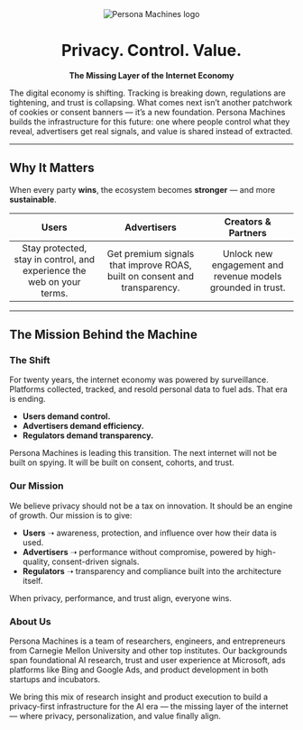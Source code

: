 <div align="center">
  <picture>
    <source media="(prefers-color-scheme: dark)" srcset="https://personamachines.ai/combination_logo_light.png">
    <source media="(prefers-color-scheme: light)" srcset="https://personamachines.ai/combination_logo.png">
    <img alt="Persona Machines logo" src="https://personamachines.ai/combination_logo.png"  width="full">
  </picture>

  <h1>Privacy. Control. Value.</h1>
  <p><strong>The Missing Layer of the Internet Economy</strong></p>
</div>

The digital economy is shifting. Tracking is breaking down, regulations are tightening, and trust is collapsing. What comes next isn’t another patchwork of cookies or consent banners — it’s a new foundation. Persona Machines builds the infrastructure for this future: one where people control what they reveal, advertisers get real signals, and value is shared instead of extracted.

---

## Why It Matters

When every party **wins**, the ecosystem becomes **stronger** — and more **sustainable**.

<div align="center">

|                                 Users                                  |                                Advertisers                                |                     Creators & Partners                     |
| :--------------------------------------------------------------------: | :-----------------------------------------------------------------------: | :---------------------------------------------------------: |
| Stay protected, stay in control, and experience the web on your terms. | Get premium signals that improve ROAS, built on consent and transparency. | Unlock new engagement and revenue models grounded in trust. |

</div>

---

## The Mission Behind the Machine

### The Shift

For twenty years, the internet economy was powered by surveillance. Platforms collected, tracked, and resold personal data to fuel ads. That era is ending.

- **Users demand control.**
- **Advertisers demand efficiency.**
- **Regulators demand transparency.**

Persona Machines is leading this transition. The next internet will not be built on spying. It will be built on consent, cohorts, and trust.

### Our Mission

We believe privacy should not be a tax on innovation. It should be an engine of growth. Our mission is to give:

- **Users** ➝ awareness, protection, and influence over how their data is used.
- **Advertisers** ➝ performance without compromise, powered by high-quality, consent-driven signals.
- **Regulators** ➝ transparency and compliance built into the architecture itself.

When privacy, performance, and trust align, everyone wins.

### About Us

Persona Machines is a team of researchers, engineers, and entrepreneurs from Carnegie Mellon University and other top institutes. Our backgrounds span foundational AI research, trust and user experience at Microsoft, ads platforms like Bing and Google Ads, and product development in both startups and incubators.

We bring this mix of research insight and product execution to build a privacy-first infrastructure for the AI era — the missing layer of the internet — where privacy, personalization, and value finally align.
